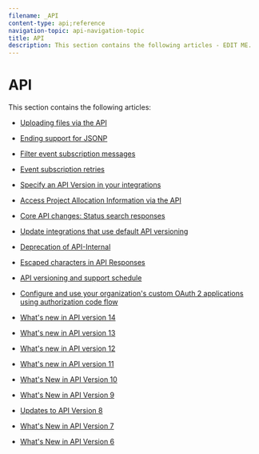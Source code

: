 ```yaml
---
filename: _API
content-type: api;reference
navigation-topic: api-navigation-topic
title: API
description: This section contains the following articles - EDIT ME.
---
```


# API

This section contains the following articles:

* [Uploading files via the API](../../wf-api/api/uploading-files-api.md) 
* [Ending support for JSONP](../../wf-api/api/ending-support-jsonp.md) 
* [Filter event subscription messages](../../wf-api/api/filter-event-sub-messages.md) 
* [Event subscription retries](../../wf-api/api/event-sub-retries.md) 
* [Specify an API Version in your integrations](../../wf-api/api/specify-api-version-integrations.md) 
* [Access Project Allocation Information via the API](../../wf-api/api/access-proj-allocation-info-api.md) 
* [Core API changes: Status search responses](../../wf-api/api/api-changes-search.md) 
* [Update integrations that use default API versioning](../../wf-api/api/update-default-api-versioning.md) 
* [Deprecation of API-Internal](../../wf-api/api/deprecation-api-internal.md) 
* [Escaped characters in API Responses](../../wf-api/api/escaped-characters-api.md) 
* [API versioning and support schedule](../../wf-api/api/api-version-support-schedule.md) 
* [Configure and use your organization's custom OAuth 2 applications using authorization code flow](../../wf-api/api/oauth-app-code-token-flow.md)

  <!--
  <li data-mc-conditions="QuicksilverOrClassic.Draft mode"><a href="../../wf-api/api/oauth-app-jwt-flow.md" class="MCXref xref" xrefformat="{para}">Configure and use your organization's custom OAuth 2 applications using JWT flow</a> </li>
  -->

* [What's new in API version 14](../../wf-api/api/new-api-version-14.md) 
* [What's new in API version 13](../../wf-api/api/new-api-version-13.md) 
* [What's new in API version 12](../../wf-api/api/new-api-version-12.md) 
* [What's new in API version 11](../../wf-api/api/new-api-version-11.md) 
* [What's New in API Version 10](../../wf-api/api/new-api-version-10.md) 
* [What's New in API Version 9](../../wf-api/api/new-api-version-9.md) 
* [Updates to API Version 8](../../wf-api/api/new-api-version-8-updates.md) 
* [What's New in API Version 7](../../wf-api/api/new-api-version-7.md) 
* [What's New in API Version 6](../../wf-api/api/new-api-version-6.md)

